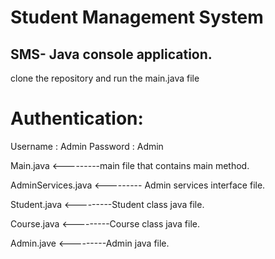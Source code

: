 # Student Management System

## SMS- Java console application.

clone the repository and run the main.java file

# Authentication:

Username : Admin
Password : Admin

Main.java <---------main file that contains main method.

AdminServices.java <--------- Admin services interface file.

Student.java <---------Student class java file.

Course.java <---------Course class java file.

Admin.jave <---------Admin java file.
